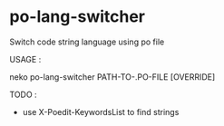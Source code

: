 # po-lang-switcher
Switch code string language using po file

USAGE :

neko po-lang-switcher PATH-TO-.PO-FILE [OVERRIDE]


TODO : 
 - use X-Poedit-KeywordsList to find strings


